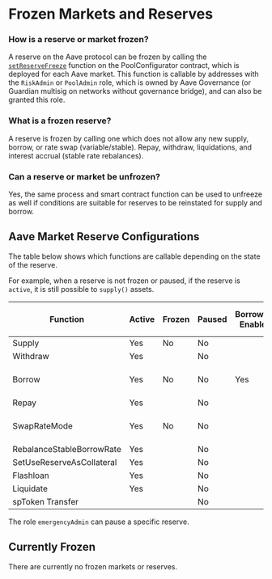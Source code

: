 # Frozen Markets and Reserves

### How is a reserve or market frozen?

A reserve on the Aave protocol can be frozen by calling the [`setReserveFreeze`](https://github.com/aave/aave-v3-core/blob/ce90d8dabb10679fdd7f6875730d92bca1a6ad99/contracts/protocol/pool/PoolConfigurator.sol#L204) function on the PoolConfigurator contract, which is deployed for each Aave market. This function is callable by addresses with the `RiskAdmin` or `PoolAdmin` role, which is owned by Aave Governance (or Guardian multisig on networks without governance bridge), and can also be granted this role.

### What is a frozen reserve?

A reserve is frozen by calling one which does not allow any new supply, borrow, or rate swap (variable/stable). Repay, withdraw, liquidations, and interest accrual (stable rate rebalances).

### Can a reserve or market be unfrozen?

Yes, the same process and smart contract function can be used to unfreeze as well if conditions are suitable for reserves to be reinstated for supply and borrow.

## Aave Market Reserve Configurations

The table below shows which functions are callable depending on the state of the reserve.&#x20;

For example, when a reserve is not frozen or paused, if the reserve is `active`, it is still possible to `supply()` assets.

| Function                  | Active | Frozen | Paused | Borrowing Enabled | Stable Borrowing Enabled |
| ------------------------- | ------ | ------ | ------ | ----------------- | ------------------------ |
| Supply                    | Yes    | No     | No     |                   |                          |
| Withdraw                  | Yes    |        | No     |                   |                          |
| Borrow                    | Yes    | No     | No     | Yes               | Depends on the mode      |
| Repay                     | Yes    |        | No     |                   |                          |
| SwapRateMode              | Yes    | No     | No     |                   | Depends on the mode      |
| RebalanceStableBorrowRate | Yes    |        | No     |                   |                          |
| SetUseReserveAsCollateral | Yes    |        | No     |                   |                          |
| Flashloan                 | Yes    |        | No     |                   |                          |
| Liquidate                 | Yes    |        | No     |                   |                          |
| spToken Transfer          |        |        | No     |                   |                          |

The role `emergencyAdmin` can pause a specific reserve.

## Currently Frozen

There are currently no frozen markets or reserves.
